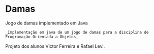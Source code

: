 Damas
=====

Jogo de damas implementado em Java

    _Implementação em java de um jogo de damas para a disciplina de Programação Orientada a Objetos_

Projeto dos alunos Victor Ferreira e Rafael Levi.
